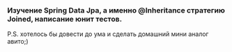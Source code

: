 ### Изучение Spring Data Jpa, а именно @Inheritance стратегию Joined, написание юнит тестов.
 P.S. хотелось бы довести до ума и сделать домашний мини аналог авито;)
